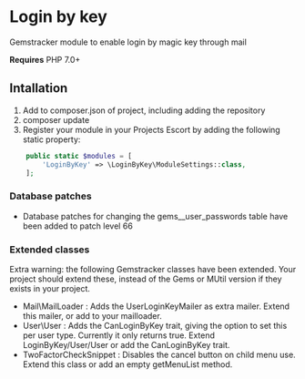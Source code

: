 # Login by key

Gemstracker module to enable login by magic key through mail

**Requires** PHP 7.0+

## Intallation
1. Add to composer.json of project, including adding the repository
2. composer update
3. Register your module in your Projects Escort by adding the following static property:
```PHP
    public static $modules = [
        'LoginByKey' => \LoginByKey\ModuleSettings::class,
    ];
```

### Database patches
- Database patches for changing the gems__user_passwords table have been added to patch level 66


### Extended classes

Extra warning: the following Gemstracker classes have been extended.
Your project should extend these, instead of the Gems or MUtil version if they exists in your project.
- Mail\\MailLoader : Adds the UserLoginKeyMailer as extra mailer. Extend this mailer, or add to your mailloader.
- User\\User : Adds the CanLoginByKey trait, giving the option to set this per user type. Currently it only returns true.
  Extend LoginByKey/User/User or add the CanLoginByKey trait.
- TwoFactorCheckSnippet : Disables the cancel button on child menu use. Extend this class or add an empty getMenuList method.
